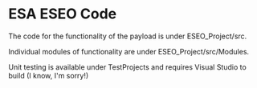 # ESA ESEO Code

The code for the functionality of the payload is under ESEO_Project/src.

Individual modules of functionality are under ESEO_Project/src/Modules.

Unit testing is available under TestProjects and requires Visual Studio to build (I know, I'm sorry!)
